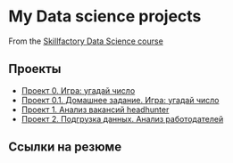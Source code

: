 # My Data science projects

From the [Skillfactory Data Science course](https://skillfactory.ru/data-scientist)

## Проекты

* [Проект 0. Игра: угадай число](https://github.com/iampeterpanda/sf_data_science/tree/main/project_0)
* [Проект 0.1. Домашнее задание. Игра: угадай число ](https://github.com/iampeterpanda/sf_data_science/tree/main/guess-number-task)
* [Проект 1. Анализ вакансий headhunter](https://github.com/iampeterpanda/sf_data_science/tree/main/Project_1_%D0%B0%D0%BD%D0%B0%D0%BB%D0%B8%D0%B7_%D0%B2%D0%B0%D0%BA%D0%B0%D0%BD%D1%81%D0%B8%D0%B9_hh)
* [Проект 2. Подгрузка данных. Анализ работодателей](https://github.com/iampeterpanda/sf_data_science/tree/main/Project_2_%D0%BF%D0%BE%D0%B4%D0%B3%D1%80%D1%83%D0%B7%D0%BA%D0%B0_%D0%B4%D0%B0%D0%BD%D0%BD%D1%8B%D1%85)

## Ссылки на резюме
